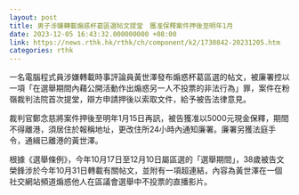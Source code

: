 ```yaml
---
layout: post
title: 男子涉嫌轉載煽惑杯葛區選帖文提堂　獲准保釋案件押後至明年1月
date: 2023-12-05 16:43:32.000000000 +08:00
link: https://news.rthk.hk/rthk/ch/component/k2/1730842-20231205.htm
categories: rthk
---
```


一名電腦程式員涉嫌轉載時事評論員黃世澤發布煽惑杯葛區選的帖文，被廉署控以一項「在選舉期間內藉公開活動作出煽惑另一人不投票的非法行為」罪，案件在粉嶺裁判法院首次提堂，辯方申請押後以索取文件，給予被告法律意見。

裁判官鄭念慈將案件押後至明年1月15日再訊，被告獲准以5000元現金保釋，期間不得離港，須居住於報稱地址，更改住所24小時內通知廉署。廉署另獲法庭手令，通緝已離港的黃世澤。

根據《選舉條例》，今年10月17日至12月10日屬區選的「選舉期間」，38歲被告文榮鋒涉於今年10月31日轉載有關帖文，並附有一項超連結，內容為黃世澤在一個社交網站頻道煽惑他人在區議會選舉中不投票的直播影片。
